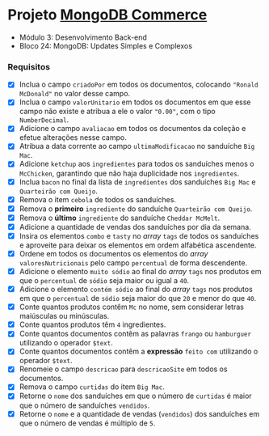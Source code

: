 # Projeto [MongoDB Commerce](https://github.com/tryber/sd-012-mongodb-commerce/pull/96)
  - Módulo 3: Desenvolvimento Back-end
  - Bloco 24: MongoDB: Updates Simples e Complexos
### Requisitos
- [x] Inclua o campo `criadoPor` em todos os documentos, colocando `"Ronald McDonald"` no valor desse campo.
- [x] Inclua o campo `valorUnitario` em todos os documentos em que esse campo não existe e atribua a ele o valor `"0.00"`, com o tipo `NumberDecimal`.
- [x] Adicione o campo `avaliacao` em todos os documentos da coleção e efetue alterações nesse campo.
- [x] Atribua a data corrente ao campo `ultimaModificacao` no sanduíche `Big Mac`.
- [x] Adicione `ketchup` aos `ingredientes` para todos os sanduíches menos o `McChicken`, garantindo que não haja duplicidade nos `ingredientes`.
- [x] Inclua `bacon` no final da lista de `ingredientes` dos sanduíches `Big Mac` e `Quarteirão com Queijo`.
- [x] Remova o item `cebola` de todos os sanduíches.
- [x] Remova o **primeiro** `ingrediente` do sanduíche `Quarteirão com Queijo`.
- [x] Remova o **último** `ingrediente` do sanduíche `Cheddar McMelt`.
- [x] Adicione a quantidade de vendas dos sanduíches por dia da semana.
- [x] Insira os elementos `combo` e `tasty` no _array_ `tags` de todos os sanduíches e aproveite para deixar os elementos em ordem alfabética ascendente.
- [x] Ordene em todos os documentos os elementos do _array_ `valoresNutricionais` pelo campo `percentual` de forma descendente.
- [x] Adicione o elemento `muito sódio` ao final do _array_ `tags` nos produtos em que o `percentual` de `sódio` seja maior ou igual a `40`.
- [x] Adicione o elemento `contém sódio` ao final do _array_ `tags` nos produtos em que o `percentual` de `sódio` seja maior do que `20` e menor do que `40`.
- [x] Conte quantos produtos contêm `Mc` no nome, sem considerar letras maiúsculas ou minúsculas.
- [x] Conte quantos produtos têm `4` ingredientes.
- [x] Conte quantos documentos contêm as palavras `frango` ou `hamburguer` utilizando o operador `$text`.
- [x] Conte quantos documentos contêm a **expressão** `feito com` utilizando o operador `$text`.
- [x] Renomeie o campo `descricao` para `descricaoSite` em todos os documentos.
- [x] Remova o campo `curtidas` do item `Big Mac`.
- [x] Retorne o `nome` dos sanduíches em que o número de `curtidas` é maior que o número de sanduíches `vendidos`.
- [x] Retorne o `nome` e a quantidade de vendas (`vendidos`) dos sanduíches em que o número de vendas é múltiplo de `5`.

